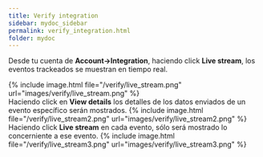 ```yaml
---
title: Verify integration 
sidebar: mydoc_sidebar
permalink: verify_integration.html
folder: mydoc
---
```


Desde tu cuenta de  **Account->Integration**,  haciendo click **Live stream**, los eventos trackeados se muestran en tiempo real.

{% include image.html file="/verify/live_stream.png" url="images/verify/live_stream.png" %}
<br>
Haciendo click en **View details** los detalles de los datos enviados de un evento específico serán mostrados.
{% include image.html file="/verify/live_stream2.png" url="images/verify/live_stream2.png" %}
<br>
Haciendo click **Live stream** en cada evento, sólo será mostrado lo concerniente a ese evento.
{% include image.html file="/verify/live_stream3.png" url="images/verify/live_stream3.png" %}
